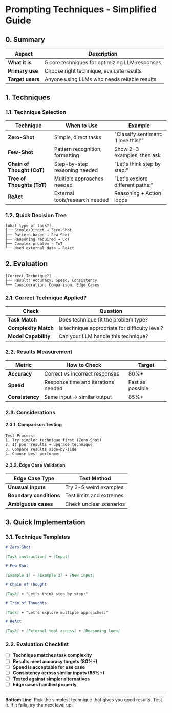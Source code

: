# Prompting Techniques - Simplified Guide

## 0. Summary

| **Aspect**       | **Description**                                |
|------------------|------------------------------------------------|
| **What it is**   | 5 core techniques for optimizing LLM responses |
| **Primary use**  | Choose right technique, evaluate results       |
| **Target users** | Anyone using LLMs who needs reliable results   |

## 1. Techniques

### 1.1. Technique Selection

| **Technique**              | **When to Use**                 | **Example**                          |
|----------------------------|---------------------------------|--------------------------------------|
| **Zero-Shot**              | Simple, direct tasks            | "Classify sentiment: 'I love this!'" |
| **Few-Shot**               | Pattern recognition, formatting | Show 2-3 examples, then ask          |
| **Chain of Thought (CoT)** | Step-by-step reasoning needed   | "Let's think step by step:"          |
| **Tree of Thoughts (ToT)** | Multiple approaches needed      | "Let's explore different paths:"     |
| **ReAct**                  | External tools/research needed  | Reasoning + Action loops             |

### 1.2. Quick Decision Tree

```
[What type of task?]
├── Simple/Direct → Zero-Shot
├── Pattern-based → Few-Shot  
├── Reasoning required → CoT
├── Complex problem → ToT
└── Need external data → ReAct
```

## 2. Evaluation

```
[Correct Technique?]
├── Result: Accuracy, Speed, Consistency
└── Consideration: Comparison, Edge Cases  
```

### 2.1. Correct Technique Applied?

| **Check**            | **Question**                                   |
|----------------------|------------------------------------------------|
| **Task Match**       | Does technique fit the problem type?           |
| **Complexity Match** | Is technique appropriate for difficulty level? |
| **Model Capability** | Can your LLM handle this technique?            |

### 2.2. Results Measurement

| **Metric**      | **How to Check**                    | **Target**       |
|-----------------|-------------------------------------|------------------|
| **Accuracy**    | Correct vs incorrect responses      | 80%+             |
| **Speed**       | Response time and iterations needed | Fast as possible |
| **Consistency** | Same input → similar output         | 85%+             |

### 2.3. Considerations

#### 2.3.1. Comparison Testing

```
Test Process:
1. Try simpler technique first (Zero-Shot)
2. If poor results → upgrade technique
3. Compare results side-by-side
4. Choose best performer
```

#### 2.3.2. Edge Case Validation

| **Edge Case Type**      | **Test Method**          |
|-------------------------|--------------------------|
| **Unusual inputs**      | Try 3-5 weird examples   |
| **Boundary conditions** | Test limits and extremes |
| **Ambiguous cases**     | Check unclear scenarios  |

## 3. Quick Implementation

### 3.1. Technique Templates

```markdown
# Zero-Shot

[Task instruction] + [Input]

# Few-Shot

[Example 1] + [Example 2] + [New input]

# Chain of Thought

[Task] + "Let's think step by step:"

# Tree of Thoughts

[Task] + "Let's explore multiple approaches:"

# ReAct

[Task] + [External tool access] + [Reasoning loop]
```

### 3.2. Evaluation Checklist

- [ ] **Technique matches task complexity**
- [ ] **Results meet accuracy targets (80%+)**
- [ ] **Speed is acceptable for use case**
- [ ] **Consistency across similar inputs (85%+)**
- [ ] **Tested against simpler alternatives**
- [ ] **Edge cases handled properly**

---

**Bottom Line**: Pick the simplest technique that gives you good results. Test it. If it fails, try the next level up.